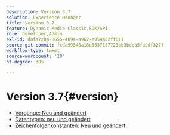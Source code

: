 ```yaml
---
description: Version 3.7
solution: Experience Manager
title: Version 3.7
feature: Dynamic Media Classic,SDK/API
role: Developer,Admin
exl-id: dafa720a-8655-4894-a962-e954a62ff011
source-git-commit: fcda99340a18d5037157723bb3bdca5fa9df3277
workflow-type: tm+mt
source-wordcount: '20'
ht-degree: 30%

---
```


# Version 3.7{#version}

* [Vorgänge: Neu und geändert](r-3-7-operations.md)
* [Datentypen: neu und geändert](r-3-7-types.md)
* [Zeichenfolgenkonstanten: Neu und geändert](r-3-7-string-constants.md)
